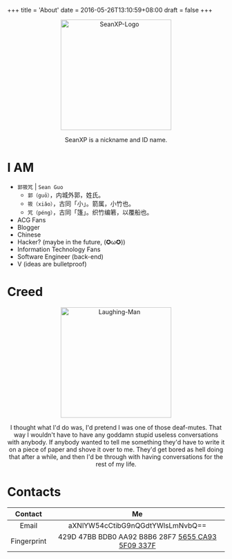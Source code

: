 +++
title = 'About'
date = 2016-05-26T13:10:59+08:00
draft = false
+++

<div align=center>
<img src="https://seanxpcom-1252122045.cos.ap-nanjing.myqcloud.com/images/avatar.png" width="256" height="256" alt="SeanXP-Logo"/>
<p>SeanXP is a nickname and ID name.</p>
</div>

# I AM

* `郭筱竼` | `Sean Guo`
    * `郭（guō）`，内城外郭，姓氏。
    * `筱（xiǎo）`，古同「小」。箭属，小竹也。
    * `竼（péng）`，古同「篷」。织竹编箬，以覆船也。
* ACG Fans
* Blogger
* Chinese
* Hacker? (maybe in the future, (✪ω✪))
* Information Technology Fans
* Software Engineer (back-end)
* V (ideas are bulletproof)

# Creed
<div align=center>
<img src="https://seanxpcom-1252122045.cos.ap-nanjing.myqcloud.com/images/Laughing-Man.svg" width="256" height="256" alt="Laughing-Man"/>
<p>I thought what I'd do was, I'd pretend I was one of those deaf-mutes. That way I wouldn't have to have any goddamn stupid useless conversations with anybody. If anybody wanted to tell me something they'd have to write it on a piece of paper and shove it over to me. They'd get bored as hell doing that after a while, and then I'd be through with having conversations for the rest of my life.</p>
</div>

# Contacts

| Contact | Me |
| :-----: | :-: |
| Email | aXNlYW54cCtibG9nQGdtYWlsLmNvbQ== |
| Fingerprint | 429D 47BB BDB0 AA92 B8B6  28F7 [5655 CA93 5F09 337F](https://pgp.mit.edu/pks/lookup?op=get&search=0x5655CA935F09337F) |
